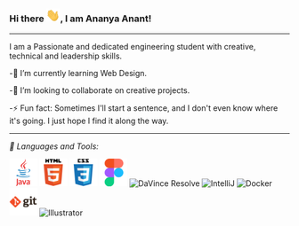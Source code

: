 

### Hi there <img src="https://raw.githubusercontent.com/ptprashanttripathi/ptprashanttripathi/master/hi.gif" width="25px">, I am Ananya Anant!

***

I am a Passionate and dedicated engineering student with creative, technical and leadership skills.

-🌱 I’m currently learning Web Design.

-👯 I’m looking to collaborate on creative projects.

-⚡ Fun fact: Sometimes I'll start a sentence, and I don't even know where it's going. I just hope I find it along the way.

***

*🧰 Languages and Tools:*

<img src="https://github.com/devicons/devicon/blob/master/icons/java/java-original-wordmark.svg" height="50px" width="50px" alt="Java">  <img src="https://github.com/devicons/devicon/blob/master/icons/html5/html5-original-wordmark.svg" height="50px" width="50px" alt="HTML 5">  <img src="https://github.com/devicons/devicon/blob/master/icons/css3/css3-original-wordmark.svg" height="50px" width="50px" alt="CSS 3"> <img src="https://github.com/devicons/devicon/blob/master/icons/figma/figma-original.svg" height="50px" width="50px" alt="Figma"> <img src="https://upload.wikimedia.org/wikipedia/commons/thumb/9/90/DaVinci_Resolve_17_logo.svg/1200px-DaVinci_Resolve_17_logo.svg.png" height="50px" width="50px" alt="DaVince Resolve">  <img src="https://upload.wikimedia.org/wikipedia/commons/thumb/9/9c/IntelliJ_IDEA_Icon.svg/1200px-IntelliJ_IDEA_Icon.svg.png" height="50px" width="50px" alt="IntelliJ"> <img src="https://ms-azuretools.gallerycdn.vsassets.io/extensions/ms-azuretools/vscode-docker/1.16.1/1630589095217/Microsoft.VisualStudio.Services.Icons.Default" height="50px" width="50px" alt="Docker">  <img src="https://github.com/devicons/devicon/blob/master/icons/git/git-original-wordmark.svg" height="50px" width="50px" alt="Git"> <img src="https://img.icons8.com/color/48/000000/adobe-illustrator--v1.png" height="50px" width="50px" alt="Illustrator">
